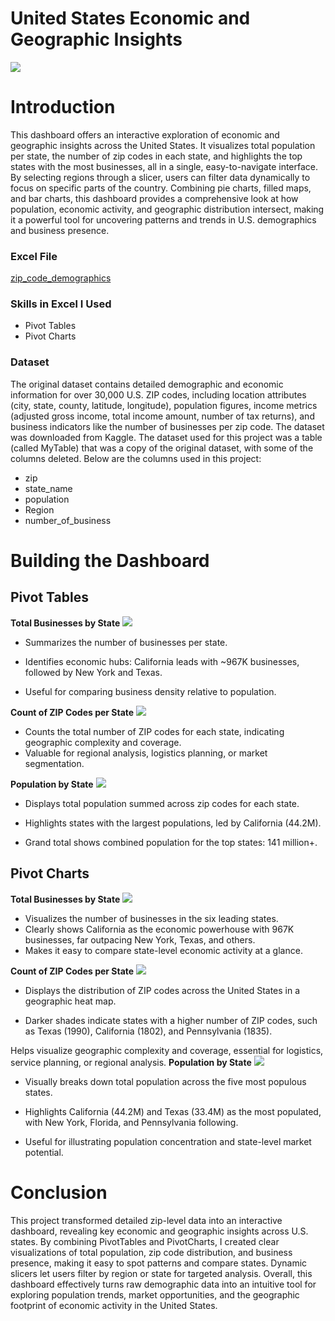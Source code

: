 # United States Economic and Geographic Insights
![](dashboard..png)
# Introduction
This dashboard offers an interactive exploration of economic and geographic insights across the United States. It visualizes total population per state, the number of zip codes in each state, and highlights the top states with the most businesses, all in a single, easy-to-navigate interface. By selecting regions through a slicer, users can filter data dynamically to focus on specific parts of the country. Combining pie charts, filled maps, and bar charts, this dashboard provides a comprehensive look at how population, economic activity, and geographic distribution intersect, making it a powerful tool for uncovering patterns and trends in U.S. demographics and business presence.
### Excel File
[zip_code_demographics](zip_code_demographics.xlsx)
### Skills in Excel I Used
* Pivot Tables
* Pivot Charts

### Dataset
The original dataset contains detailed demographic and economic information for over 30,000 U.S. ZIP codes, including location attributes (city, state, county, latitude, longitude), population figures, income metrics (adjusted gross income, total income amount, number of tax returns), and business indicators like the number of businesses per zip code. The dataset was downloaded from Kaggle. The dataset used for this project was a table (called MyTable) that was a copy of the original dataset, with some of the columns deleted. Below are the columns used in this project:
* zip
* state_name
* population
* Region
* number_of_business
# Building the Dashboard
## Pivot Tables
**Total Businesses by State**
![](Top_businesses.png)

* Summarizes the number of businesses per state.

* Identifies economic hubs: California leads with ~967K businesses, followed by New York and Texas.

* Useful for comparing business density relative to population.

**Count of ZIP Codes per State**
![](zip_count.png)

* Counts the total number of ZIP codes for each state, indicating geographic complexity and coverage.
* Valuable for regional analysis, logistics planning, or market segmentation.

**Population by State**
![](population.png)
* Displays total population summed across zip codes for each state.

* Highlights states with the largest populations, led by California (44.2M).

* Grand total shows combined population for the top states: 141 million+.
## Pivot Charts
**Total Businesses by State**
![](business.png)
* Visualizes the number of businesses in the six leading states.
* Clearly shows California as the economic powerhouse with 967K businesses, far outpacing New York, Texas, and others.
* Makes it easy to compare state-level economic activity at a glance.

**Count of ZIP Codes per State**
![](zip.png)

* Displays the distribution of ZIP codes across the United States in a geographic heat map.

* Darker shades indicate states with a higher number of ZIP codes, such as Texas (1990), California (1802), and Pennsylvania (1835).

Helps visualize geographic complexity and coverage, essential for logistics, service planning, or regional analysis.
**Population by State**
![](pop.png)
* Visually breaks down total population across the five most populous states.

* Highlights California (44.2M) and Texas (33.4M) as the most populated, with New York, Florida, and Pennsylvania following.

* Useful for illustrating population concentration and state-level market potential.

# Conclusion
This project transformed detailed zip-level data into an interactive dashboard, revealing key economic and geographic insights across U.S. states. By combining PivotTables and PivotCharts, I created clear visualizations of total population, zip code distribution, and business presence, making it easy to spot patterns and compare states. Dynamic slicers let users filter by region or state for targeted analysis. Overall, this dashboard effectively turns raw demographic data into an intuitive tool for exploring population trends, market opportunities, and the geographic footprint of economic activity in the United States.


